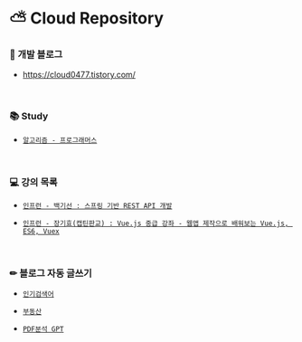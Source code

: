# ⛅ Cloud Repository 

### 📢 개발 블로그
  - https://cloud0477.tistory.com/

<br>

### 📚 Study
  - [`알고리즘 - 프로그래머스`](https://github.com/cloud0477/cloud/tree/main/programmers)

<br>

### 💻 강의 목록
  - [`인프런 - 백기선 : 스프링 기반 REST API 개발`](https://www.inflearn.com/course/spring_rest-api)

  - [`인프런 - 장기효(캡틴판교) : Vue.js 중급 강좌 - 웹앱 제작으로 배워보는 Vue.js, ES6, Vuex`](https://www.inflearn.com/course/vue-pwa-vue-js-%EC%A4%91%EA%B8%89)

<br>


### ✏ 블로그 자동 글쓰기
  - [`인기검색어`](https://github.com/cloud0477/cloud/tree/main/blog_byPython/blog)

  - [`부동산`](https://github.com/cloud0477/cloud/tree/main/blog_byPython/real/crolling)

  - [`PDF분석 GPT`](https://github.com/cloud0477/cloud/tree/main/blog_byPython/real/chatPdf)

<br>
